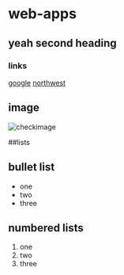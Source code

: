 # web-apps
## yeah second heading
### links
[google](google.com)
[northwest](https://nwmissouri.edu/)
## image
![checkimage](https://www.wikipedia.org/portal/wikipedia.org/assets/img/Wikipedia-logo-v2.png)

##lists
## bullet list
- one 
- two
- three 
## numbered lists
1. one 
2. two
3. three

